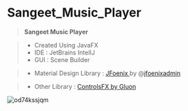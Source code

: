 # Sangeet_Music_Player


> **Sangeet Music Player**

 > - Created Using JavaFX
 > - IDE : JetBrains IntelIJ
 > - GUI : Scene Builder
 
 > - Material Design Library : [JFoenix
](https://github.com/jfoenixadmin/JFoenix) by @[jfoenixadmin](https://github.com/jfoenixadmin)

> - Other Library : [ControlsFX by Gluon](http://fxexperience.com/controlsfx/)


![od74kssjqm](https://user-images.githubusercontent.com/26841401/28239777-3aaa9592-6991-11e7-8964-479d2f89bb6b.gif)



